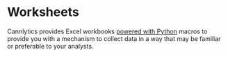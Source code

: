 # Worksheets

Cannlytics provides Excel workbooks [powered with Python](https://www.xlwings.org/) macros to provide you with a mechanism to collect data in a way that may be familiar or preferable to your analysts.
